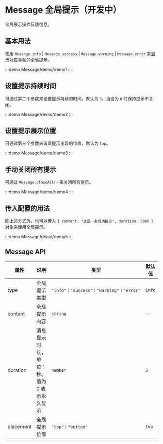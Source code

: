 # Message 全局提示（开发中）

全局展示操作反馈信息。

## 基本用法

使用 `Message.info` | `Message.success` | `Message.warning` | `Message.error` 来显示对应类型的全局提示。

:::demo
Message/demo/demo1
:::

## 设置提示持续时间

可通过第二个参数来设置提示持续的时间，默认为 `3`，当设为 `0` 时保持提示不关闭。

:::demo
Message/demo/demo2
:::

## 设置提示展示位置

可通过第三个参数来设置提示出现的位置，默认为 `top`。

:::demo
Message/demo/demo3
:::

## 手动关闭所有提示

可通过 `Message.closeAll()` 来关闭所有提示。

:::demo
Message/demo/demo4
:::

## 传入配置的用法

除上述方式外，也可以传入 `{ content: "这是一条成功提示", duration: 5000 }` 对象来使用全局提示。

:::demo
Message/demo/demo5
:::

## Message API

| 属性     | 说明         | 类型             | 默认值  |
| -------- | ------------ | ---------------- | ------- |
|type|全局提示类型|`"info"〡"success"〡"warning"〡"error"`|`info`|
|content|全局提示内容|`string`|`--`|
|duration|消息显示时长，单位：秒。值为 0 表示永久显示|`number`|`3`|
|placement|全局提示位置|`"top"〡"bottom"`|`top`|
